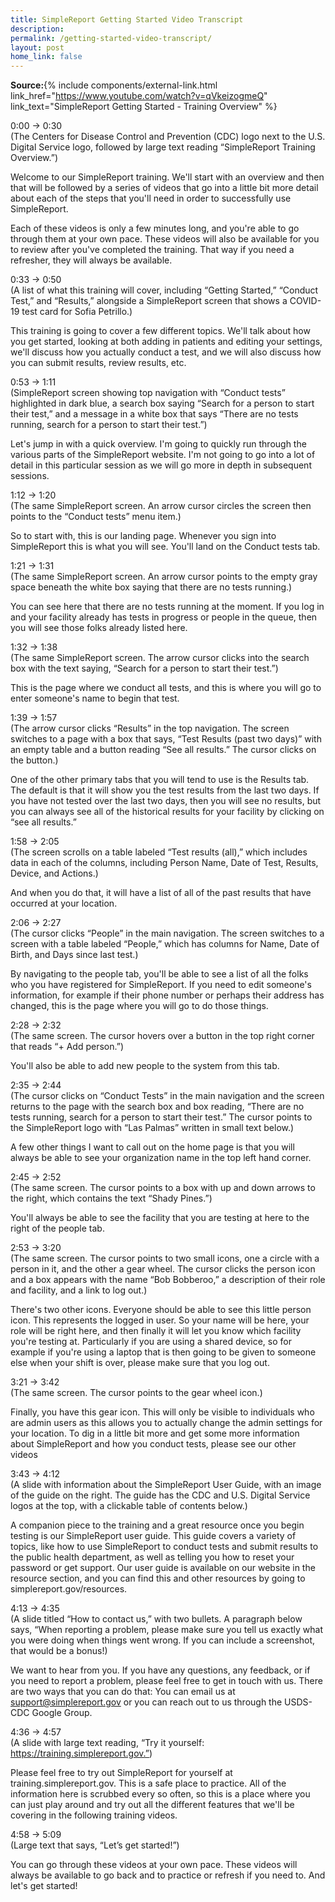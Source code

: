 ```yaml
---
title: SimpleReport Getting Started Video Transcript
description: 
permalink: /getting-started-video-transcript/
layout: post
home_link: false
---
```


**Source:**{% include components/external-link.html link_href="https://www.youtube.com/watch?v=qVkeizogmeQ" link_text="SimpleReport Getting Started - Training Overview" %}

0:00 → 0:30  
(The Centers for Disease Control and Prevention (CDC) logo next to the U.S. Digital Service logo, followed by large text reading “SimpleReport Training Overview.”)

Welcome to our SimpleReport training. We'll start with an overview and then that will be followed by a series of videos that go into a little bit more detail about each of the steps that you'll need in order to successfully use SimpleReport.

Each of these videos is only a few minutes long, and you're able to go through them at your own pace. These videos will also be available for you to review after you've completed the training. That way if you need a refresher, they will always be available.

0:33 → 0:50  
(A list of what this training will cover, including “Getting Started,” “Conduct Test,” and “Results,” alongside a SimpleReport screen that shows a COVID-19 test card for Sofia Petrillo.)

This training is going to cover a few different topics. We'll talk about how you get started, looking at both adding in patients and editing your settings, we'll discuss how you actually conduct a test, and we will also discuss how you can submit results, review results, etc.

0:53 → 1:11  
(SimpleReport screen showing top navigation with “Conduct tests” highlighted in dark blue, a search box saying “Search for a person to start their test,” and a message in a white box that says “There are no tests running, search for a person to start their test.”)

Let's jump in with a quick overview. I'm going to quickly run through the various parts of the SimpleReport website. I'm not going to go into a lot of detail in this particular session as we will go more in depth in subsequent sessions.

1:12 → 1:20  
(The same SimpleReport screen. An arrow cursor circles the screen then points to the “Conduct tests” menu item.)

So to start with, this is our landing page. Whenever you sign into SimpleReport this is what you will see. You'll land on the Conduct tests tab.

1:21 → 1:31  
(The same SimpleReport screen. An arrow cursor points to the empty gray space beneath the white box saying that there are no tests running.)

You can see here that there are no tests running at the moment. If you log in and your facility already has tests in progress or people in the queue, then you will see those folks already listed here.

1:32 → 1:38  
(The same SimpleReport screen. The arrow cursor clicks into the search box with the text saying, “Search for a person to start their test.”)

This is the page where we conduct all tests, and this is where you will go to enter someone's name to begin that test.

1:39 → 1:57  
(The arrow cursor clicks “Results” in the top navigation. The screen switches to a page with a box that says, “Test Results (past two days)” with an empty table and a button reading “See all results.” The cursor clicks on the button.)

One of the other primary tabs that you will tend to use is the Results tab. The default is that it will show you the test results from the last two days. If you have not tested over the last two days, then you will see no results, but you can always see all of the historical results for your facility by clicking on “see all results.”

1:58 → 2:05  
(The screen scrolls on a table labeled “Test results (all),” which includes data in each of the columns, including Person Name, Date of Test, Results, Device, and Actions.)

And when you do that, it will have a list of all of the past results that have occurred at your location.

2:06 → 2:27  
(The cursor clicks “People” in the main navigation. The screen switches to a screen with a table labeled “People,” which has columns for Name, Date of Birth, and Days since last test.)

By navigating to the people tab, you'll be able to see a list of all the folks who you have registered for SimpleReport. If you need to edit someone's information, for example if their phone number or perhaps their address has changed, this is the page where you will go to do those things.

2:28 → 2:32  
(The same screen. The cursor hovers over a button in the top right corner that reads “+ Add person.”)

You'll also be able to add new people to the system from this tab.

2:35 → 2:44  
(The cursor clicks on “Conduct Tests” in the main navigation and the screen returns to the page with the search box and box reading, “There are no tests running, search for a person to start their test.” The cursor points to the SimpleReport logo with “Las Palmas” written in small text below.)

A few other things I want to call out on the home page is that you will always be able to see your organization name in the top left hand corner.

2:45 → 2:52  
(The same screen. The cursor points to a box with up and down arrows to the right, which contains the text “Shady Pines.”)

You'll always be able to see the facility that you are testing at here to the right of the people tab.

2:53 → 3:20  
(The same screen. The cursor points to two small icons, one a circle with a person in it, and the other a gear wheel. The cursor clicks the person icon and a box appears with the name “Bob Bobberoo,” a description of their role and facility, and a link to log out.)

There's two other icons. Everyone should be able to see this little person icon. This represents the logged in user. So your name will be here, your role will be right here, and then finally it will let you know which facility you're testing at. Particularly if you are using a shared device, so for example if you're using a laptop that is then going to be given to someone else when your shift is over, please make sure that you log out.

3:21 → 3:42  
(The same screen. The cursor points to the gear wheel icon.)

Finally, you have this gear icon. This will only be visible to individuals who are admin users as this allows you to actually change the admin settings for your location. To dig in a little bit more and get some more information about SimpleReport and how you conduct tests, please see our other videos

3:43 → 4:12  
(A slide with information about the SimpleReport User Guide, with an image of the guide on the right. The guide has the CDC and U.S. Digital Service logos at the top, with a clickable table of contents below.)

A companion piece to the training and a great resource once you begin testing is our SimpleReport user guide. This guide covers a variety of topics, like how to use SimpleReport to conduct tests and submit results to the public health department, as well as telling you how to reset your password or get support. Our user guide is available on our website in the resource section, and you can find this and other resources by going to
simplereport.gov/resources.

4:13 → 4:35  
(A slide titled “How to contact us,” with two bullets. A paragraph below says, “When reporting a problem, please make sure you tell us exactly what you were doing when things went wrong. If you can include a screenshot, that would be a bonus!)

We want to hear from you. If you have any questions, any feedback, or if you need to report a problem, please feel free to get in touch with us. There are two ways that you can do that: You can email us at support@simplereport.gov or you can reach out to us through the USDS- CDC Google Group.

4:36 → 4:57  
(A slide with large text reading, “Try it yourself: https://training.simplereport.gov.”)

Please feel free to try out SimpleReport for yourself at training.simplereport.gov. This
is a safe place to practice. All of the information here is scrubbed every so often, so this is a place where you can just play around and try out all the different features that we'll be covering in the following training videos.

4:58 → 5:09  
(Large text that says, “Let’s get started!”)

You can go through these videos at your own pace. These videos will always be available to go back and to practice or refresh if you need to. And let's get started!
